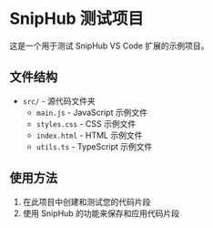 # SnipHub 测试项目

这是一个用于测试 SnipHub VS Code 扩展的示例项目。

## 文件结构

- `src/` - 源代码文件夹
  - `main.js` - JavaScript 示例文件
  - `styles.css` - CSS 示例文件
  - `index.html` - HTML 示例文件
  - `utils.ts` - TypeScript 示例文件

## 使用方法

1. 在此项目中创建和测试您的代码片段
2. 使用 SnipHub 的功能来保存和应用代码片段
